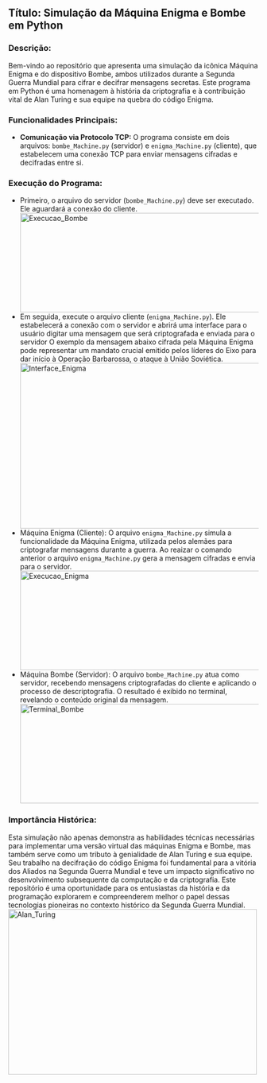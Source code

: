 <!DOCTYPE html>
<html lang="pt">
<head>
    <meta charset="UTF-8">
    <meta name="viewport" content="width=device-width, initial-scale=1.0">
</head>
 
<body>
    <h2> Título: Simulação da Máquina Enigma e Bombe em Python </h2>
    <h3>Descrição:</h3>
    <p>
        Bem-vindo ao repositório que apresenta uma simulação da icônica Máquina Enigma e do dispositivo Bombe, ambos utilizados durante a Segunda Guerra Mundial para cifrar e decifrar mensagens secretas. Este programa em Python é uma homenagem à história da criptografia e à contribuição vital de Alan Turing e sua equipe na quebra do código Enigma.
    </p>
    <h3>Funcionalidades Principais:</h3>
    <ul>
        <li>
            <strong>Comunicação via Protocolo TCP:</strong> O programa consiste em dois arquivos: <code>bombe_Machine.py</code> (servidor) e <code>enigma_Machine.py</code> (cliente), que estabelecem uma conexão TCP para enviar mensagens cifradas e decifradas entre si.
        </li>
    </ul>
     <h3>Execução do Programa:</h3>
    <ul>
    <li>  
    Primeiro, o arquivo do servidor (<code>bombe_Machine.py</code>) deve ser executado. Ele aguardará a conexão do cliente.
        <div aling="center">
      <img src="https://github.com/arybytes/Simulador_Turing/assets/165725554/aa39e895-5bf6-4ef0-972e-3f93781d926f" width="500" height="200" alt="Execucao_Bombe">
        </div>
    </li>
    <li>
    Em seguida, execute o arquivo cliente (<code>enigma_Machine.py</code>). Ele estabelecerá a conexão com o servidor e abrirá uma interface para o usuário digitar uma mensagem que será criptografada e               enviada para o servidor
    O exemplo da mensagem abaixo cifrada pela Máquina Enigma pode representar um mandato crucial emitido pelos líderes do Eixo para dar início à Operação Barbarossa, o ataque à União Soviética.  
          <div aling="center">
      <img src="https://github.com/arybytes/Simulador_Turing/assets/165725554/6e9a62f1-e2c0-4aba-90bc-7f85d66ad0ee" width="500" height="333" alt="Interface_Enigma">
        </div>
     </li>
    <li>
    Máquina Enigma (Cliente): O arquivo <code>enigma_Machine.py</code> simula a funcionalidade da Máquina Enigma, utilizada pelos alemães para criptografar mensagens durante a guerra. Ao reaizar o comando 
    anterior o arquivo <code>enigma_Machine.py</code> gera a mensagem cifradas e envia para o servidor.
         <div aling="center">
      <img src="https://github.com/arybytes/Simulador_Turing/assets/165725554/3b03f6ba-6840-48f8-8fd3-df28b88d99fd" width="500" height="200" alt="Execucao_Enigma">
        </div>
    </li>
    <li>
    Máquina Bombe (Servidor):  O arquivo <code>bombe_Machine.py</code> atua como servidor, recebendo mensagens criptografadas do cliente e aplicando o processo de descriptografia. O resultado é exibido no 
    terminal, revelando o conteúdo original da mensagem.
         <div aling="center">
      <img src="https://github.com/arybytes/Simulador_Turing/assets/165725554/929975e8-4443-4fd1-ac9c-434508094c57" width="500" height="200" alt="Terminal_Bombe">
        </div>
    </li>
   </ul>
    <h3>Importância Histórica:</h3>
   Esta simulação não apenas demonstra as habilidades técnicas necessárias para implementar uma versão virtual das máquinas Enigma e Bombe, mas também serve como um tributo à genialidade de Alan Turing e sua 
   equipe. Seu trabalho na decifração do código Enigma foi fundamental para a vitória dos Aliados na Segunda Guerra Mundial e teve um impacto significativo no desenvolvimento subsequente da computação e da 
   criptografia.
    Este repositório é uma oportunidade para os entusiastas da história e da programação explorarem e compreenderem melhor o papel dessas tecnologias pioneiras no contexto histórico da Segunda Guerra Mundial.

<div aling="center">
      <img src="https://github.com/arybytes/Simulador_Turing/assets/165725554/24e51687-8328-4a9f-8589-ccaa3a6c9b8e" width="500" height="333" alt="Alan_Turing">
    </div>
</body>
